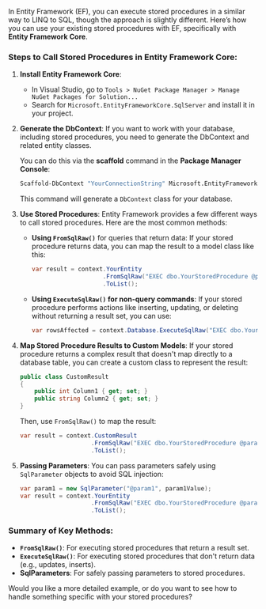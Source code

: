 In Entity Framework (EF), you can execute stored procedures in a similar way to LINQ to SQL, though the approach is slightly different. Here’s how you can use your existing stored procedures with EF, specifically with **Entity Framework Core**.

### Steps to Call Stored Procedures in Entity Framework Core:

1. **Install Entity Framework Core**:
   - In Visual Studio, go to `Tools > NuGet Package Manager > Manage NuGet Packages for Solution...`
   - Search for `Microsoft.EntityFrameworkCore.SqlServer` and install it in your project.

2. **Generate the DbContext**:
   If you want to work with your database, including stored procedures, you need to generate the DbContext and related entity classes.

   You can do this via the **scaffold** command in the **Package Manager Console**:
   ```bash
   Scaffold-DbContext "YourConnectionString" Microsoft.EntityFrameworkCore.SqlServer -OutputDir Models
   ```

   This command will generate a `DbContext` class for your database.

3. **Use Stored Procedures**:
   Entity Framework provides a few different ways to call stored procedures. Here are the most common methods:

   - **Using `FromSqlRaw()`** for queries that return data:
     If your stored procedure returns data, you can map the result to a model class like this:
     ```csharp
     var result = context.YourEntity
                         .FromSqlRaw("EXEC dbo.YourStoredProcedure @param1, @param2", param1Value, param2Value)
                         .ToList();
     ```

   - **Using `ExecuteSqlRaw()` for non-query commands**:
     If your stored procedure performs actions like inserting, updating, or deleting without returning a result set, you can use:
     ```csharp
     var rowsAffected = context.Database.ExecuteSqlRaw("EXEC dbo.YourStoredProcedure @param1, @param2", param1Value, param2Value);
     ```

4. **Map Stored Procedure Results to Custom Models**:
   If your stored procedure returns a complex result that doesn't map directly to a database table, you can create a custom class to represent the result:
   ```csharp
   public class CustomResult
   {
       public int Column1 { get; set; }
       public string Column2 { get; set; }
   }
   ```

   Then, use `FromSqlRaw()` to map the result:
   ```csharp
   var result = context.CustomResult
                       .FromSqlRaw("EXEC dbo.YourStoredProcedure @param1", param1Value)
                       .ToList();
   ```

5. **Passing Parameters**:
   You can pass parameters safely using `SqlParameter` objects to avoid SQL injection:
   ```csharp
   var param1 = new SqlParameter("@param1", param1Value);
   var result = context.YourEntity
                       .FromSqlRaw("EXEC dbo.YourStoredProcedure @param1", param1)
                       .ToList();
   ```

### Summary of Key Methods:
- **`FromSqlRaw()`**: For executing stored procedures that return a result set.
- **`ExecuteSqlRaw()`**: For executing stored procedures that don't return data (e.g., updates, inserts).
- **SqlParameters**: For safely passing parameters to stored procedures.

Would you like a more detailed example, or do you want to see how to handle something specific with your stored procedures?